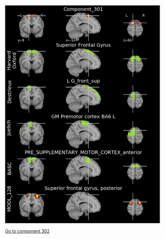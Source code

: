 


![301](preliminary/301.jpg "Component 301")

[Go to component 302](https://parietal-inria.github.io/MODL_atlas/1024/302 "Component 302")
